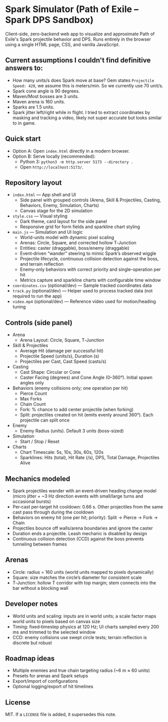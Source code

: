 Spark Simulator (Path of Exile – Spark DPS Sandbox)
===================================================

Client-side, zero-backend web app to visualize and approximate Path of Exile's Spark projectile behavior and DPS. Runs entirely in the browser using a single HTML page, CSS, and vanilla JavaScript.


Current assumptions I couldn't find definitive answers to:
-----------
- How many units/s does Spark move at base? Gem states `Projectile Speed: 420`, we assume this is meters/min. So we currently use 70 unit/s.
- Spark cone angle is 90 degrees. 
- Maven/Most bosses are 3 units.
- Maven arena is 160 units.
- Sparks are 1.5 units.
- Spark jitter left/right while in flight. I tried to extract coordinates by masking and tracking a video, likely not super accurate but looks similar to in game. 

Quick start
-----------

- Option A: Open `index.html` directly in a modern browser.
- Option B: Serve locally (recommended):
  - Python 3: `python3 -m http.server 5173 --directory .`
  - Open `http://localhost:5173/`.

Repository layout
-----------------

- `index.html` — App shell and UI
  - Side panel with grouped controls (Arena, Skill & Projectiles, Casting, Behaviors, Enemy, Simulation, Charts)
  - Canvas stage for the 2D simulation
- `style.css` — Visual styling
  - Dark theme, card layout for the side panel
  - Responsive grid for form fields and sparkline chart styling
- `main.js` — Simulation and UI logic
  - World-units model with dynamic pixel scaling
  - Arenas: Circle, Square, and corrected hollow T‑Junction
  - Entities: caster (draggable), boss/enemy (draggable)
  - Event‑driven “wander” steering to mimic Spark’s observed wiggle
  - Projectile lifecycle, continuous collision detection against the boss, and terrain reflection
  - Enemy‑only behaviors with correct priority and single-operation per hit
  - Metrics capture and sparkline charts with configurable time window
- `coordinates.csv` (optional/dev) — Sample tracked coordinates data
- `track.py` (optional/dev) — Helper used to process tracked data (not required to run the app)
- `video.mp4` (optional/dev) — Reference video used for motion/heading tuning

Controls (side panel)
---------------------

- Arena
  - Arena Layout: Circle, Square, T‑Junction
- Skill & Projectiles
  - Average Hit (damage per successful hit)
  - Projectile Speed (units/s), Duration (s)
  - Projectiles per Cast, Cast Speed (casts/s)
- Casting
  - Cast Shape: Circular or Cone
  - Caster Facing (degrees) and Cone Angle (0–360°). Initial spawn angles only
- Behaviors (enemy collisions only; one operation per hit)
  - Pierce Count
  - Max Forks
  - Chain Count
  - Fork: % chance to add center projectile (when forking)
  - Split: projectiles created on hit (emits evenly around 360°). Each projectile can split once
- Enemy
  - Enemy Radius (units). Default 3 units (boss-sized)
- Simulation
  - Start / Stop / Reset
- Charts
  - Chart Timescale: 5s, 10s, 30s, 60s, 120s
  - Sparklines: Hits (total), Hit Rate (/s), DPS, Total Damage, Projectiles Alive

Mechanics modeled
-----------------

- Spark projectiles wander with an event‑driven heading change model (micro jitter + ~3 Hz direction events with small/large turns and occasional bursts)
- Per‑cast per‑target hit cooldown: 0.66 s. Other projectiles from the same cast pass through during the cooldown
- Behaviors on enemy hit (one per hit; priority): Split → Pierce → Fork → Chain
- Projectiles bounce off walls/arena boundaries and ignore the caster
- Duration ends a projectile. Leash mechanic is disabled by design
- Continuous collision detection (CCD) against the boss prevents tunneling between frames

Arenas
------

- Circle: radius = 160 units (world units mapped to pixels dynamically)
- Square: size matches the circle’s diameter for consistent scale
- T‑Junction: hollow T corridor with top margin; stem connects into the bar without a blocking wall

Developer notes
---------------

- World units and scaling: inputs are in world units; a scale factor maps world units to pixels based on canvas size
- Timing: fixed‑timestep physics at 120 Hz; UI charts sampled every 200 ms and trimmed to the selected window
- CCD: enemy collisions use swept circle tests; terrain reflection is discrete but robust

Roadmap ideas
-------------

- Multiple enemies and true chain targeting radius (~6 m ≈ 60 units)
- Presets for arenas and Spark setups
- Export/import of configurations
- Optional logging/export of hit timelines

License
-------

MIT. If a `LICENSE` file is added, it supersedes this note.


